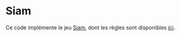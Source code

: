 # Siam

Ce code implémente le jeu
[Siam](https://www.trictrac.net/jeu-de-societe/siam), dont les règles
sont disponibles [ici](https://regle.escaleajeux.fr/siam__rg.pdf).